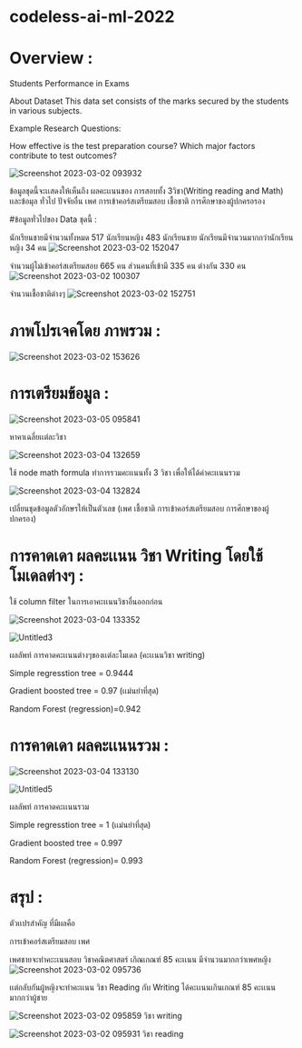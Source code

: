 # codeless-ai-ml-2022


# Overview : 

Students Performance in Exams

About Dataset
This data set consists of the marks secured by the students in various subjects.

Example Research Questions:

How effective is the test preparation course?
Which major factors contribute to test outcomes?




![Screenshot 2023-03-02 093932](https://user-images.githubusercontent.com/96861429/222370068-3c1078e3-b38d-4ebe-ac45-8924ea2aa2d4.png)


ข้อมูลชุดนี้จะเเสดงให้เห็นถึง ผลคะเเนนของ การสอบทั้ง 3วิชา(Writing reading and Math) เเละข้อมุล ทั่วไป ปัจจัยอื่น เพศ การเข้าคอร์สเตรียมสอบ เชื้อชาติ การศึกษาของผู้ปกครอรอง



#ข้อมูลทั่วไปของ Data ชุดนี้ : 


   นักเรียนชายมีจำนวนทั้งหมด 517 นักเรียนหญิง 483 นักเรียนชาย นักเรียนมีจำนวนมากกว่านักเรียนหญิง 34 คน
![Screenshot 2023-03-02 152047](https://user-images.githubusercontent.com/96861429/222371680-f29c38f3-88e7-4132-8ed9-70f9432b25ae.png)



จำนวนผู้ไม่เข้าคอร์สเตรียมสอบ 665 คน  ส่วนคนที่เข้ามี 335 คน ต่างกัน 330 คน
![Screenshot 2023-03-02 100307](https://user-images.githubusercontent.com/96861429/222372078-230d2c7e-e55a-4f5e-91b0-8814a95c849e.png)





จำนวนเชื้อชาติต่างๆ
![Screenshot 2023-03-02 152751](https://user-images.githubusercontent.com/96861429/222373273-35de74ee-a2f4-4b27-9f34-4b575a0306cc.png)





# ภาพโปรเจคโดย ภาพรวม : 



![Screenshot 2023-03-02 153626](https://user-images.githubusercontent.com/96861429/222879549-36deeb86-c9d6-4456-878f-15878114bac8.png)





# การเตรียมข้อมูล : 

![Screenshot 2023-03-05 095841](https://user-images.githubusercontent.com/96861429/222939297-648315bc-0e9c-4459-a5f7-7022acb799be.png)



หาคาเฉลี่ยเเต่ละวิชา


![Screenshot 2023-03-04 132659](https://user-images.githubusercontent.com/96861429/222879846-406bbb5f-db56-4991-a7d3-a74b729d2625.png)



ใช้ node math formula ทำการรวมคะเเนนทั้ง 3 วิชา เพื่อให้ได้ค่าคะเเนนรวม






![Screenshot 2023-03-04 132824](https://user-images.githubusercontent.com/96861429/222879913-28f75fdd-431a-4d98-bad1-5ff3027df028.png)

เปลี่ยนชุดข้อมูลตัวอักษรให้เป็นตัวเลข (เพศ เชื้อชาติ การเข้าคอร์สเตรียมสอบ การศึกษาของผู้ปกครอง)



# การคาดเดา ผลคะเเนน วิชา Writing โดยใช้โมเดลต่างๆ  : 

ใช้ column filter ในการเอาคะเเนนวิชาอื่นออกก่อน







![Screenshot 2023-03-04 133352](https://user-images.githubusercontent.com/96861429/222880205-819d4c47-dd2d-4289-a03c-83e9f088091c.png)




![Untitled3](https://user-images.githubusercontent.com/96861429/222880421-257ddbda-4a85-44f8-b12b-4725cee924ba.png)



ผลลัพท์ การคาดคะเเนนต่างๆของเเต่ละโมเดล (คะเเนนวิชา writing)

Simple regresstion tree = 0.9444


Gradient boosted tree = 0.97 (เเม่นยำที่สุด)


Random Forest (regression)=0.942



# การคาดเดา ผลคะเเนนรวม : 





![Screenshot 2023-03-04 133130](https://user-images.githubusercontent.com/96861429/222880657-a21a8c4e-d902-40d6-877d-6702fe30a5c3.png)



![Untitled5](https://user-images.githubusercontent.com/96861429/222880760-4498f7dc-5b01-4e72-90ba-e0e8c3330d15.png)


ผลลัพท์ การคาดคะเเนนรวม

Simple regresstion tree = 1  (เเม่นยำที่สุด)

Gradient boosted tree = 0.997

Random Forest (regression)=  0.993



# สรุป : 
ตัวเเปรสำคัญ ที่มีผลคือ 

การเข้าคอร์สเตรียมสอบ เพศ

เพศชายจะทำคะะเนนสอบ วิชาคณิตศาสตร์ เกิณเกณฑ์ 85 คะเเนน มีจำนวนมากกว่าเพศหญิง
![Screenshot 2023-03-02 095736](https://user-images.githubusercontent.com/96861429/222880953-d7e67a18-22fa-4f21-929a-f2f468bf5ef6.png)


เเต่กลับกันผู้หญิงจะทำคะเเนน วิชา Reading กับ Writing ได้คะเเนนเกินเกณฑ์ 85 คะเเนน มากกว่าผู้ชาย







![Screenshot 2023-03-02 095859](https://user-images.githubusercontent.com/96861429/222939195-360f4386-6fa0-428a-a264-ea783911de08.png)
วิชา writing


![Screenshot 2023-03-02 095931](https://user-images.githubusercontent.com/96861429/222939197-e07ee110-53fb-4b8d-9226-0bdbb7714d89.png)
วิชา reading

